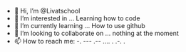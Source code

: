 - 👋 Hi, I’m @Livatschool
- 👀 I’m interested in ... Learning how to code
- 🌱 I’m currently learning ... How to use github
- 💞️ I’m looking to collaborate on ... nothing at the moment 
- 📫 How to reach me: -. --- .-- .... . .-. .

